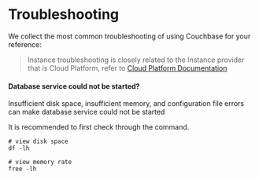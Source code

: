 # Troubleshooting

We collect the most common troubleshooting of using Couchbase for your reference:

> Instance troubleshooting is closely related to the Instance provider that is Cloud Platform, refer to [Cloud Platform Documentation](https://support.websoft9.com/docs/faq/tech-instance.html)


#### Database service could not be started?

Insufficient disk space, insufficient memory, and configuration file errors can make database service could not be started  

It is recommended to first check through the command.

```shell
# view disk space
df -lh

# view memory rate
free -lh
```